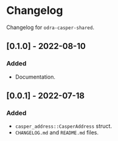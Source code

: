# Changelog

Changelog for `odra-casper-shared`.

## [0.1.0] - 2022-08-10
### Added
- Documentation.

## [0.0.1] - 2022-07-18
### Added
- `casper_address::CasperAddress` struct.
- `CHANGELOG.md` and `README.md` files.
